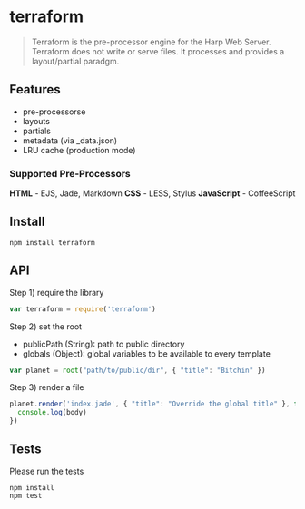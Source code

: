  # terraform

> Terraform is the pre-processor engine for the Harp Web Server. Terraform does not write or serve files. It processes and provides a layout/partial paradgm.

## Features

- pre-processorse
- layouts
- partials
- metadata (via _data.json)
- LRU cache (production mode)

### Supported Pre-Processors

**HTML** - EJS, Jade, Markdown
**CSS** - LESS, Stylus
**JavaScript** - CoffeeScript

## Install

    npm install terraform

## API


Step 1) require the library

```javascript
var terraform = require('terraform')
```

Step 2) set the root

- publicPath (String): path to public directory
- globals (Object): global variables to be available to every template

```javascript
var planet = root("path/to/public/dir", { "title": "Bitchin" })
```

Step 3) render a file

```javascript
planet.render('index.jade', { "title": "Override the global title" }, function(error, body){
  console.log(body)
})
```

## Tests

Please run the tests

    npm install
    npm test

